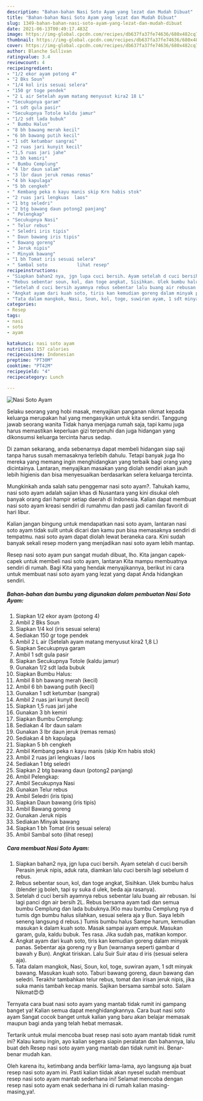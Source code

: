 ```yaml
---
description: "Bahan-bahan Nasi Soto Ayam yang lezat dan Mudah Dibuat"
title: "Bahan-bahan Nasi Soto Ayam yang lezat dan Mudah Dibuat"
slug: 1349-bahan-bahan-nasi-soto-ayam-yang-lezat-dan-mudah-dibuat
date: 2021-06-13T00:49:17.483Z
image: https://img-global.cpcdn.com/recipes/db637fa37fe74636/680x482cq70/nasi-soto-ayam-foto-resep-utama.jpg
thumbnail: https://img-global.cpcdn.com/recipes/db637fa37fe74636/680x482cq70/nasi-soto-ayam-foto-resep-utama.jpg
cover: https://img-global.cpcdn.com/recipes/db637fa37fe74636/680x482cq70/nasi-soto-ayam-foto-resep-utama.jpg
author: Blanche Sullivan
ratingvalue: 3.4
reviewcount: 4
recipeingredient:
- "1/2 ekor ayam potong 4"
- "2 Bks Soun"
- "1/4 kol iris sesuai selera"
- "150 gr toge pendek"
- "2 L air Setelah ayam matang menyusut kira2 18 L"
- "Secukupnya garam"
- "1 sdt gula pasir"
- "Secukupnya Totole kaldu jamur"
- "1/2 sdt lada bubuk"
- " Bumbu Halus"
- "8 bh bawang merah kecil"
- "6 bh bawang putih kecil"
- "1 sdt ketumbar sangrai"
- "2 ruas jari kunyit kecil"
- "1,5 ruas jari jahe"
- "3 bh kemiri"
- " Bumbu Cemplung"
- "4 lbr daun salam"
- "3 lbr daun jeruk remas remas"
- "4 bh kapulaga"
- "5 bh cengkeh"
- " Kembang peka n kayu manis skip Krn habis stok"
- "2 ruas jari lengkuas  laos"
- "1 btg seledri"
- "2 btg bawang daun potong2 panjang"
- " Pelengkap"
- "Secukupnya Nasi"
- " Telur rebus"
- " Seledri iris tipis"
- " Daun bawang iris tipis"
- " Bawang goreng"
- " Jeruk nipis"
- " Minyak bawang"
- "1 bh Tomat iris sesuai selera"
- " Sambal soto           lihat resep"
recipeinstructions:
- "Siapkan bahan2 nya, jgn lupa cuci bersih. Ayam setelah d cuci bersih Perasin jeruk nipis, aduk rata, diamkan lalu cuci bersih lagi sebelum d rebus."
- "Rebus sebentar soun, kol, dan toge angkat, Sisihkan. Ulek bumbu halus (blender jg boleh, tapi sy suka d ulek, beda aja rasanya)."
- "Setelah d cuci bersih ayamnya rebus sebentar lalu buang air rebusan. Isi lagi panci dgn air bersih 2L. Rebus bersama ayam tadi dan semua bumbu Cemplung dan lada bubuknya.(Klo mau bumbu Cemplung nya d tumis dgn bumbu halus silahkan, sesuai selera aja y Bun. Saya lebih seneng langsung d rebus.) Tumis bumbu halus Sampe harum, kemudian masukan k dalam kuah soto. Masak sampai ayam empuk. Masukan garam, gula, kaldu bubuk. Tes rasa. Jika sudah pas, matikan kompor."
- "Angkat ayam dari kuah soto, tiris kan kemudian goreng dalam minyak panas. Sebentar aja goreng ny y Bun (warnanya seperti gambar d bawah y Bun). Angkat tiriskan. Lalu Suir Suir atau d iris (sesuai selera aja)."
- "Tata dalam mangkok, Nasi, Soun, kol, toge, suwiran ayam, 1 sdt minyak bawang. Masukan kuah soto. Taburi bawang goreng, daun bawang dan seledri. Terakhir tambahkan telur rebus, tomat dan irisan jeruk nipis, jika suka manis tambah kecap manis. Sajikan bersama sambal soto. Salam Nikmat😍😍"
categories:
- Resep
tags:
- nasi
- soto
- ayam

katakunci: nasi soto ayam 
nutrition: 157 calories
recipecuisine: Indonesian
preptime: "PT30M"
cooktime: "PT42M"
recipeyield: "4"
recipecategory: Lunch

---
```



![Nasi Soto Ayam](https://img-global.cpcdn.com/recipes/db637fa37fe74636/680x482cq70/nasi-soto-ayam-foto-resep-utama.jpg)

Selaku seorang yang hobi masak, menyajikan panganan nikmat kepada keluarga merupakan hal yang mengasyikan untuk kita sendiri. Tanggung jawab seorang  wanita Tidak hanya menjaga rumah saja, tapi kamu juga harus memastikan keperluan gizi terpenuhi dan juga hidangan yang dikonsumsi keluarga tercinta harus sedap.

Di zaman  sekarang, anda sebenarnya dapat membeli hidangan siap saji tanpa harus susah memasaknya terlebih dahulu. Tetapi banyak juga lho mereka yang memang ingin menghidangkan yang terbaik bagi orang yang dicintainya. Lantaran, menyajikan masakan yang diolah sendiri akan jauh lebih higienis dan bisa menyesuaikan berdasarkan selera keluarga tercinta. 



Mungkinkah anda salah satu penggemar nasi soto ayam?. Tahukah kamu, nasi soto ayam adalah sajian khas di Nusantara yang kini disukai oleh banyak orang dari hampir setiap daerah di Indonesia. Kalian dapat membuat nasi soto ayam kreasi sendiri di rumahmu dan pasti jadi camilan favorit di hari libur.

Kalian jangan bingung untuk mendapatkan nasi soto ayam, lantaran nasi soto ayam tidak sulit untuk dicari dan kamu pun bisa memasaknya sendiri di tempatmu. nasi soto ayam dapat diolah lewat beraneka cara. Kini sudah banyak sekali resep modern yang menjadikan nasi soto ayam lebih mantap.

Resep nasi soto ayam pun sangat mudah dibuat, lho. Kita jangan capek-capek untuk membeli nasi soto ayam, lantaran Kita mampu membuatnya sendiri di rumah. Bagi Kita yang hendak menyajikannya, berikut ini cara untuk membuat nasi soto ayam yang lezat yang dapat Anda hidangkan sendiri.

<!--inarticleads1-->

##### Bahan-bahan dan bumbu yang digunakan dalam pembuatan Nasi Soto Ayam:

1. Siapkan 1/2 ekor ayam (potong 4)
1. Ambil 2 Bks Soun
1. Siapkan 1/4 kol (iris sesuai selera)
1. Sediakan 150 gr toge pendek
1. Ambil 2 L air (Setelah ayam matang menyusut kira2 1,8 L)
1. Siapkan Secukupnya garam
1. Ambil 1 sdt gula pasir
1. Siapkan Secukupnya Totole (kaldu jamur)
1. Gunakan 1/2 sdt lada bubuk
1. Siapkan  Bumbu Halus:
1. Ambil 8 bh bawang merah (kecil)
1. Ambil 6 bh bawang putih (kecil)
1. Gunakan 1 sdt ketumbar (sangrai)
1. Ambil 2 ruas jari kunyit (kecil)
1. Siapkan 1,5 ruas jari jahe
1. Gunakan 3 bh kemiri
1. Siapkan  Bumbu Cemplung:
1. Sediakan 4 lbr daun salam
1. Gunakan 3 lbr daun jeruk (remas remas)
1. Sediakan 4 bh kapulaga
1. Siapkan 5 bh cengkeh
1. Ambil  Kembang peka n kayu manis (skip Krn habis stok)
1. Ambil 2 ruas jari lengkuas / laos
1. Sediakan 1 btg seledri
1. Siapkan 2 btg bawang daun (potong2 panjang)
1. Ambil  Pelengkap:
1. Ambil Secukupnya Nasi
1. Gunakan  Telur rebus
1. Ambil  Seledri (iris tipis)
1. Siapkan  Daun bawang (iris tipis)
1. Ambil  Bawang goreng
1. Gunakan  Jeruk nipis
1. Sediakan  Minyak bawang
1. Siapkan 1 bh Tomat (iris sesuai selera)
1. Ambil  Sambal soto           (lihat resep)




<!--inarticleads2-->

##### Cara membuat Nasi Soto Ayam:

1. Siapkan bahan2 nya, jgn lupa cuci bersih. Ayam setelah d cuci bersih Perasin jeruk nipis, aduk rata, diamkan lalu cuci bersih lagi sebelum d rebus.
1. Rebus sebentar soun, kol, dan toge angkat, Sisihkan. Ulek bumbu halus (blender jg boleh, tapi sy suka d ulek, beda aja rasanya).
1. Setelah d cuci bersih ayamnya rebus sebentar lalu buang air rebusan. Isi lagi panci dgn air bersih 2L. Rebus bersama ayam tadi dan semua bumbu Cemplung dan lada bubuknya.(Klo mau bumbu Cemplung nya d tumis dgn bumbu halus silahkan, sesuai selera aja y Bun. Saya lebih seneng langsung d rebus.) Tumis bumbu halus Sampe harum, kemudian masukan k dalam kuah soto. Masak sampai ayam empuk. Masukan garam, gula, kaldu bubuk. Tes rasa. Jika sudah pas, matikan kompor.
1. Angkat ayam dari kuah soto, tiris kan kemudian goreng dalam minyak panas. Sebentar aja goreng ny y Bun (warnanya seperti gambar d bawah y Bun). Angkat tiriskan. Lalu Suir Suir atau d iris (sesuai selera aja).
1. Tata dalam mangkok, Nasi, Soun, kol, toge, suwiran ayam, 1 sdt minyak bawang. Masukan kuah soto. Taburi bawang goreng, daun bawang dan seledri. Terakhir tambahkan telur rebus, tomat dan irisan jeruk nipis, jika suka manis tambah kecap manis. Sajikan bersama sambal soto. Salam Nikmat😍😍




Ternyata cara buat nasi soto ayam yang mantab tidak rumit ini gampang banget ya! Kalian semua dapat menghidangkannya. Cara buat nasi soto ayam Sangat cocok banget untuk kalian yang baru akan belajar memasak maupun bagi anda yang telah hebat memasak.

Tertarik untuk mulai mencoba buat resep nasi soto ayam mantab tidak rumit ini? Kalau kamu ingin, ayo kalian segera siapin peralatan dan bahannya, lalu buat deh Resep nasi soto ayam yang mantab dan tidak rumit ini. Benar-benar mudah kan. 

Oleh karena itu, ketimbang anda berfikir lama-lama, ayo langsung aja buat resep nasi soto ayam ini. Pasti kalian tiidak akan nyesel sudah membuat resep nasi soto ayam mantab sederhana ini! Selamat mencoba dengan resep nasi soto ayam enak sederhana ini di rumah kalian masing-masing,ya!.

